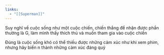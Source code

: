 ```yaml
---
links:
  - "[[Superman]]"
---
```

Suy nghĩ về cuộc sống như một cuộc chiến, chiến thắng để nhận được phần thường là G, làm mình thấy thích thú và muốn tham gia vào cuộc chiến

Đúng là cuộc sống khó có thể thiếu được những cảm xúc như khi xem phim, nhưng hãy biến n thành những cảm xúc đáng quý